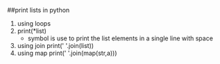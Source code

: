 ##print lists in python
1. using loops
2. print(*list)
   * symbol is use to print the list elements in a single line with space
3. using join 
    print(' '.join(list))
4. using map
    print(' '.join(map(str,a)))